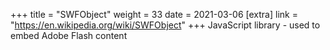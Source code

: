 +++
title = "SWFObject"
weight = 33
date = 2021-03-06
[extra]
link = "https://en.wikipedia.org/wiki/SWFObject"
+++
JavaScript library - used to embed Adobe Flash content

